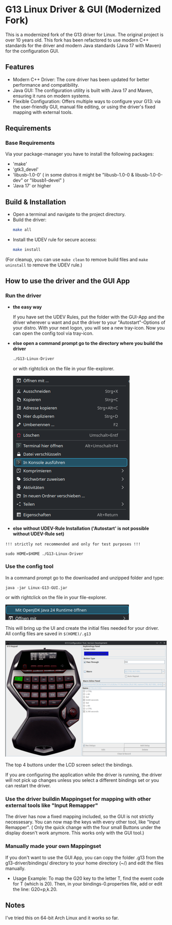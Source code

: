 # G13 Linux Driver & GUI (Modernized Fork)

This is a modernized fork of the G13 driver for Linux.
The original project is over 10 years old. This fork has been refactored to use modern C++ standards for the driver and modern Java standards (Java 17 with Maven) for the configuration GUI.

## Features

* Modern C++ Driver: The core driver has been updated for better performance and compatibility.
* Java GUI: The configuration utility is built with Java 17 and Maven, ensuring it runs on modern systems.
* Flexible Configuration: Offers multiple ways to configure your G13: via the user-friendly GUI, manual file editing, or using the driver's fixed mapping with external tools.

## Requirements

### Base Requirements

Via your package-manager you have to install the following packages:

* 'make'
* 'gtk3_devel'
* 'libusb-1.0-0' ( in some distros it might be "libusb-1.0-0 & libusb-1.0-0-dev" or "libusb1-devel" )
* 'Java 17' or higher


## Build & Installation

* Open a terminal and navigate to the project directory.
* Build the driver:
    ```bash
    make all
    ```
* Install the UDEV rule for secure access:
    ```bash
    make install
    ```

(For cleanup, you can use `make clean` to remove build files and `make uninstall` to remove the UDEV rule.)


## How to use the driver and the GUI App

### Run the driver

* **the easy way**

    If you have set the UDEV Rules, put the folder with the GUI-App and the driver wherever u want 
    and put the driver to your "Autostart"-Options of your distro.
    With your next logon, you will see a new tray-icon. Now you can open the config tool via tray-icon.


* **else open a command prompt go to the directory where you build the driver**

    ```bash
    ./G13-Linux-Driver 
    ```

    or with rightclick on the file in your file-explorer.

    ![alt text](docs/image2.png)



* **else without UDEV-Rule Installation ('Autostart' is not possible without UDEV-Rule set)**

 `!!! strictly not recommended and only for test purposes !!!`
 
    sudo HOME=$HOME ./G13-Linux-Driver


### Use the config tool
  
In a command prompt go to the downloaded and unzipped folder and type:

    java -jar Linux-G13-GUI.jar

or with rightclick on the file in your file-explorer.

![alt text](docs/image.png)

This will bring up the UI and create the initial files needed for your driver.  
All config files are saved in `$(HOME)/.g13`

![alt text](docs/ConfigTool.png)

The top 4 buttons under the LCD screen select the bindings.

If you are configuring the application while the driver is running, the driver will not pick up changes unless you select a different bindings set or you can restart the driver.

### Use the driver buildin Mappingset for mapping with other external tools like "Input Remapper"

The driver has now a fixed mapping included, so the GUI is not strictly necessesary. 
You can now map the keys with every other tool, like "Input Remapper".
( Only the quick change with the four small Buttons under the display doesn't work anymore. This works only with the GUI tool.)


### Manually made your own Mappingset

If you don't want to use the GUI App, you can copy the folder .g13 from the g13-driver/bindings/ directory to your home directory (~/) and edit the files manually.

* Usage Example: To map the G20 key to the letter T, find the event code for T (which is 20). Then, in your bindings-0.properties file, add or edit the line: G20=p,k.20.



## Notes

I've tried this on 64-bit Arch Linux and it works so far.  
